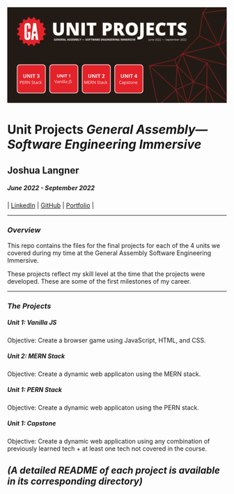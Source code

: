 ## ![](./assets/ga-seir-repo.png)

# Unit Projects _General Assembly—Software Engineering Immersive_

## Joshua Langner

##### June 2022 - September 2022

| [LinkedIn](https://www.linkedin.com/in/josh-langner-48) | [GitHub](https://github.com/jlangner87) | [Portfolio](https://joshua-langner.com) |

---

### **_Overview_**

This repo contains the files for the final projects for each of the 4 units we covered during my time at the General Assembly Software Engineering Immersive.

These projects reflect my skill level at the time that the projects were developed. These are some of the first milestones of my career.

---

### **_The Projects_**

##### _Unit 1: Vanilla JS_

Objective: Create a browser game using JavaScript, HTML, and CSS.

##### _Unit 2: MERN Stack_

Objective: Create a dynamic web applicaton using the MERN stack.

##### _Unit 1: PERN Stack_

Objective: Create a dynamic web applicaton using the PERN stack.

##### _Unit 1: Capstone_

Objective: Create a dynamic web application using any combination of previously learned tech + at least one tech not covered in the course.

## _(A detailed README of each project is available in its corresponding directory)_
